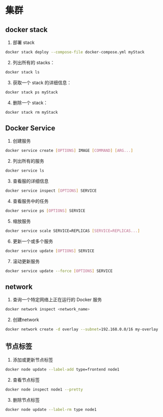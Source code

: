 # 集群

## docker stack


1. 部署 stack

```sh
docker stack deploy --compose-file docker-compose.yml myStack
```

2. 列出所有的 stacks：

```sh
docker stack ls
```

3. 获取一个 stack 的详细信息：
```sh
docker stack ps myStack
```

4. 删除一个 stack：

```sh
docker stack rm myStack
```

## Docker Service

1. 创建服务
```sh
docker service create [OPTIONS] IMAGE [COMMAND] [ARG...]
```

2. 列出所有的服务

```sh
docker service ls
```

3. 查看服的详细信息

```sh
docker service inspect [OPTIONS] SERVICE
```

4. 查看服务中的任务

```sh
docker service ps [OPTIONS] SERVICE
```

5. 缩放服务

```sh
docker service scale SERVICE=REPLICAS [SERVICE=REPLICAS...] 
```

6. 更新一个或多个服务

```sh
docker service update [OPTIONS] SERVICE
```

7. 滚动更新服务

```sh
docker service update --force [OPTIONS] SERVICE
```

## network

1. 查询一个特定网络上正在运行的 Docker 服务

```sh
docker network inspect <network_name>
```

2. 创建network

```sh
docker network create -d overlay --subnet=192.168.0.0/16 my-overlay
```

## 节点标签

1. 添加或更新节点标签

```sh
docker node update --label-add type=frontend node1
```

2. 查看节点标签

```sh
docker node inspect node1 --pretty
```

3. 删除节点标签

```sh
docker node update --label-rm type node1
```


